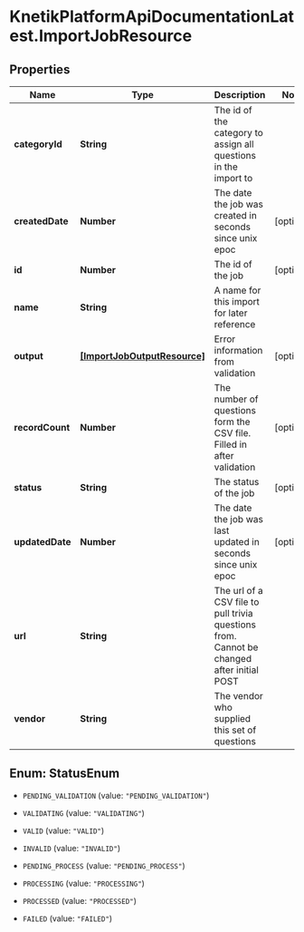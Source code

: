 # KnetikPlatformApiDocumentationLatest.ImportJobResource

## Properties
Name | Type | Description | Notes
------------ | ------------- | ------------- | -------------
**categoryId** | **String** | The id of the category to assign all questions in the import to | 
**createdDate** | **Number** | The date the job was created in seconds since unix epoc | [optional] 
**id** | **Number** | The id of the job | [optional] 
**name** | **String** | A name for this import for later reference | 
**output** | [**[ImportJobOutputResource]**](ImportJobOutputResource.md) | Error information from validation | [optional] 
**recordCount** | **Number** | The number of questions form the CSV file. Filled in after validation | [optional] 
**status** | **String** | The status of the job | [optional] 
**updatedDate** | **Number** | The date the job was last updated in seconds since unix epoc | [optional] 
**url** | **String** | The url of a CSV file to pull trivia questions from. Cannot be changed after initial POST | 
**vendor** | **String** | The vendor who supplied this set of questions | 


<a name="StatusEnum"></a>
## Enum: StatusEnum


* `PENDING_VALIDATION` (value: `"PENDING_VALIDATION"`)

* `VALIDATING` (value: `"VALIDATING"`)

* `VALID` (value: `"VALID"`)

* `INVALID` (value: `"INVALID"`)

* `PENDING_PROCESS` (value: `"PENDING_PROCESS"`)

* `PROCESSING` (value: `"PROCESSING"`)

* `PROCESSED` (value: `"PROCESSED"`)

* `FAILED` (value: `"FAILED"`)





